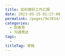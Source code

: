 ```yaml
---
title: 如何做好工作汇报
date: 2023-05-15 01:27:00
permalink: /pages/9e3934/
categories: 
  - 软素质
  - 沟通表达
tags: 
  - 
titleTag: 草稿
---
```

